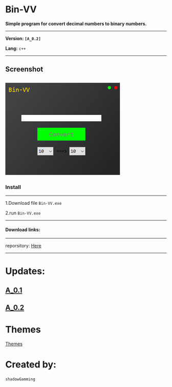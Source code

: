 # Bin-VV
   __Simple program for convert decimal numbers to binary numbers.__ <br>

   ---

__Version: ```[A_0.2]```__

__Lang:__ ```c++```

  ---
## Screenshot

![Screen](/img/screenShot.png)
---

### Install

---

 1.Download file ```Bin-VV.exe```

 2.run ```Bin-VV.exe```
 
 ---
 
#### Download links:

---

 reporsitory: [Here](https://github.com/shadowGamming/Bin-VV/blob/master/program/)
 
 ---

# Updates:
   [A_0.1](Updates/A_0.1.md)
   ---
   [A_0.2](Updates/A_0.2.md)
   ---
# Themes 
   [Themes](Themes.md)
   
# Created by:
```shadowGamming```
